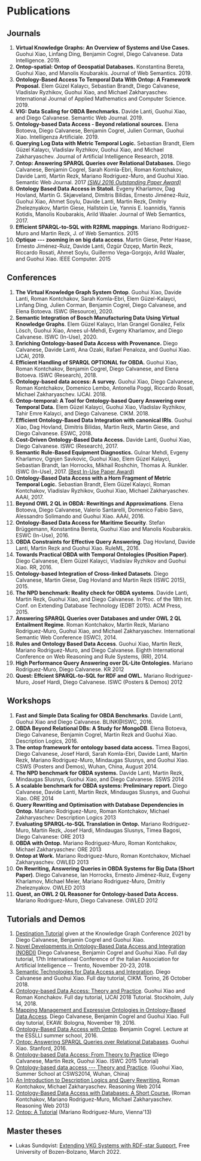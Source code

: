 # Publications

## Journals
1. **Virtual Knowledge Graphs: An Overview of Systems and Use Cases.** Guohui Xiao, Linfang Ding, Benjamin Cogrel, Diego Calvanese. Data Intelligence. 2019.
2. **Ontop-spatial: Ontop of Geospatial Databases.** Konstantina Bereta, Guohui Xiao, and Manolis Koubarakis. Journal of Web Semantics. 2019.
3. **Ontology-Based Access To Temporal Data With Ontop: A Framework Proposal.** Elem Güzel Kalaycı, Sebastian Brandt, Diego Calvanese, Vladislav Ryzhikov, Guohui Xiao, and Michael Zakharyaschev. International Journal of Applied Mathematics and Computer Science. 2019.
4. **VIG: Data Scaling for OBDA Benchmarks.** Davide Lanti, Guohui Xiao, and Diego Calvanese. Semantic Web Journal. 2019. 
5. **Ontology-based Data Access - Beyond relational sources.** Elena Botoeva, Diego Calvanese, Benjamin Cogrel, Julien Corman, Guohui Xiao. Intelligenza Artificiale. 2019.
1.  **Querying Log Data with Metric Temporal Logic.** Sebastian
        Brandt, Elem Güzel Kalaycı, Vladislav Ryzhikov, Guohui Xiao, and
        Michael Zakharyaschev. Journal of Artiﬁcial Intelligence
        Research, 2018.
2.  **Ontop: Answering SPARQL Queries over Relational Databases.**
        Diego Calvanese, Benjamin Cogrel, Sarah Komla-Ebri, Roman
        Kontchakov, Davide Lanti, Martin Rezk, Mariano Rodriguez-Muro,
        and Guohui Xiao. Semantic Web Journal. 2017 [*(SWJ 2016
        Outstanding Paper
        Award)*](http://www.semantic-web-journal.net/blog/semantic-web-journal-awards-2016)
3.  **Ontology Based Data Access in Statoil.** Evgeny
        Kharlamov, Dag Hovland, Martin G. Skjæveland, Dimitris Bilidas,
        Ernesto Jiménez-Ruiz, Guohui Xiao, Ahmet Soylu, Davide Lanti,
        Martin Rezk, Dmitriy Zheleznyakov, Martin Giese, Hallstein Lie,
        Yannis E. Ioannidis, Yannis Kotidis, Manolis Koubarakis, Arild
        Waaler. Journal of Web Semantics, 2017.
4.  **Efficient SPARQL-to-SQL with R2RML mappings**. Mariano
        Rodriguez-Muro and Martin Rezk, J. of Web Semantics. 2015
5.  **Optique --- zooming in on big data access**. Martin Giese,
        Peter Haase, Ernesto Jiménez-Ruiz, Davide Lanti, Özgür Özçep,
        Martin Rezk, Riccardo Rosati, Ahmet Soylu, Guillermo
        Vega-Gorgojo, Arild Waaler, and Guohui Xiao. IEEE Computer. 2015


## Conferences
1. **The Virtual Knowledge Graph System Ontop**. Guohui Xiao, Davide Lanti, Roman Kontchakov, Sarah Komla-Ebri, Elem Güzel-Kalayci, Linfang Ding, Julien Corman, Benjamin Cogrel, Diego Calvanese, and Elena Botoeva. ISWC (Resource), 2020. 
2. **Semantic Integration of Bosch Manufacturing Data Using Virtual Knowledge Graphs**. Elem Güzel Kalaycı, Irlan Grangel Gonález, Felix Lösch, Guohui Xiao, Anees ul-Mehdi, Evgeny Kharlamov, and Diego Calvanese. ISWC (In-Use), 2020.
1. **Enriching Ontology-based Data Access with Provenance.**  Diego Calvanese, Davide Lanti, Ana Ozaki, Rafael Penaloza, and Guohui Xiao. IJCAI, 2019.
2.  **Efficient Handling of SPARQL OPTIONAL for OBDA.** Guohui Xiao,
        Roman Kontchakov, Benjamin Cogrel, Diego Calvanese, and Elena
        Botoeva. ISWC (Research), 2018.
3. **Ontology-based data access: A survey.** Guohui Xiao, Diego Calvanese, Roman Kontchakov, Domenico Lembo, Antonella Poggi, Riccardo Rosati, Michael Zakharyaschev. IJCAI. 2018.
4. **Ontop-temporal: A Tool for Ontology-based Query Answering over Temporal Data.** Elem Güzel Kalayci, Guohui Xiao, Vladislav Ryzhikov, Tahir Emre Kalayci, and Diego Calvanese. CIKM. 2018.
2.  **Eﬃcient Ontology-Based Data Integration with canonical IRIs**.
        Guohui Xiao, Dag Hovland, Dimitris Bilidas, Martin Rezk, Martin
        Giese, and Diego Calvanese. ESWC, 2018.
3.  **Cost-Driven Ontology-Based Data Access.** Davide
        Lanti, Guohui Xiao, Diego Calvanese. ISWC (Research), 2017.
4.  **Semantic Rule-Based Equipment Diagnostics.** Gulnar
        Mehdi, Evgeny Kharlamov, Ognjen Savkovic, Guohui Xiao, Elem
        Güzel Kalayci, Sebastian Brandt, Ian Horrocks, Mikhail Roshchin,
        Thomas A. Runkler. ISWC (In-Use), 2017. [(Best In-Use Paper
        Award)](https://iswc2017.semanticweb.org/program/awards/)
5.  **Ontology-Based Data Access with a Horn Fragment of Metric
        Temporal Logic.** Sebastian Brandt, Elem Güzel Kalayci,
        Roman Kontchakov, Vladislav Ryzhikov, Guohui Xiao, Michael
        Zakharyaschev. AAAI, 2017.
6.  **Beyond OWL 2 QL in OBDA: Rewritings and Approximations**.
        Elena Botoeva, Diego Calvanese, Valerio Santarelli, Domenico
        Fabio Savo, Alessandro Solimando and Guohui Xiao. AAAI, 2016.
7.  **Ontology-Based Data Access for Maritime Security**. Stefan
        Brüggemann, Konstantina Bereta, Guohui Xiao and Manolis
        Koubarakis. ESWC (In-Use), 2016.
8.  **OBDA Constraints for Effective Query Answering**. Dag Hovland,
        Davide Lanti, Martin Rezk and Guohui Xiao. RuleML, 2016.
9.  **Towards Practical OBDA with Temporal Ontologies (Position
        Paper)**. Diego Calvanese, Elem Güzel Kalayci, Vladislav
        Ryzhikov and Guohui Xiao. RR, 2016.
10. **Ontology-based Integration of Cross-linked Datasets**. Diego
        Calvanese, Martin Giese, Dag Hovland and Martin Rezk (ISWC
        2015), 2015.
11. **The NPD benchmark: Reality check for OBDA systems**. Davide
        Lanti, Martin Rezk, Guohui Xiao, and Diego Calvanese. In Proc.
        of the 18th Int. Conf. on Extending Database Technology (EDBT
        2015). ACM Press, 2015.
12. **Answering SPARQL Queries over Databases and under OWL 2 QL
        Entailment Regime**. Roman Kontchakov, Martin Rezk, Mariano
        Rodriguez-Muro, Guohui Xiao, and Michael Zakharyaschev.
        International Semantic Web Conference (ISWC), 2014.
13. **Rules and Ontology Based Data Access**. Guohui Xiao, Martin
        Rezk, Mariano Rodriguez-Muro, and Diego Calvanese. Eighth
        International Conference on Web Reasoning and Rule Systems,
        (RR), 2014.
14. **High Performance Query Answering over DL-Lite Ontologies.**
        Mariano Rodriguez-Muro, Diego Calvanese. KR 2012
15. **Quest: Effcient SPARQL-to-SQL for RDF and OWL.** Mariano
        Rodriguez-Muro, Josef Hardi, Diego Calvanese. ISWC (Posters &
        Demos) 2012

## Workshops
1.  **Fast and Simple Data Scaling for OBDA Benchmarks**. Davide
        Lanti, Guohui Xiao and Diego Calvanese. BLINK\@ISWC, 2016.
2.  **OBDA Beyond Relational DBs: A Study for MongoDB**. Elena
        Botoeva, Diego Calvanese, Benjamin Cogrel, Martin Rezk and
        Guohui Xiao. Description Logics, 2016.
3.  **The ontop framework for ontology based data access.** Timea
        Bagosi, Diego Calvanese, Josef Hardi, Sarah Komla-Ebri, Davide
        Lanti, Martin Rezk, Mariano Rodriguez-Muro, Mindaugas Slusnys,
        and Guohui Xiao. CSWS (Posters and Demos), Wuhan, China,
        August 2014.
4.  **The NPD benchmark for OBDA systems.** Davide Lanti, Martin
        Rezk, Mindaugas Slusnys, Guohui Xiao, and Diego Calvanese. SSWS
        2014
5.  **A scalable benchmark for OBDA systems: Preliminary report.**
        Diego Calvanese, Davide Lanti, Martin Rezk, Mindaugas Slusnys,
        and Guohui Xiao. ORE 2014
6.  **Query Rewriting and Optimisation with Database Dependencies in
        Ontop.** Mariano Rodriguez-Muro, Roman Kontchakov, Michael
        Zakharyaschev: Description Logics 2013
7.  **Evaluating SPARQL-to-SQL Translation in Ontop.** Mariano
        Rodriguez-Muro, Martín Rezk, Josef Hardi, Mindaugas Slusnys,
        Timea Bagosi, Diego Calvanese: ORE 2013
8.  **OBDA with Ontop.** Mariano Rodriguez-Muro, Roman Kontchakov,
        Michael Zakharyaschev: ORE 2013
9.  **Ontop at Work.** Mariano Rodriguez-Muro, Roman Kontchakov,
        Michael Zakharyaschev. OWLED 2013
10. **On Rewriting, Answering Queries in OBDA Systems for Big Data
        (Short Paper)**. Diego Calvanese, Ian Horrocks, Ernesto
        Jiménez-Ruiz, Evgeny Kharlamov, Michael Meier, Mariano
        Rodriguez-Muro, Dmitriy Zheleznyakov. OWLED 2013
11. **Quest, an OWL 2 QL Reasoner for Ontology-based Data Access.**
        Mariano Rodriguez-Muro, Diego Calvanese. OWLED 2012

## Tutorials and Demos
1. [Destination Tutorial](https://github.com/ontopic-vkg/destination-tutorial) given at the Knowledge Graph Conference 2021 by Diego Calvanese, Benjamin Cogrel and Guohui Xiao.
1.  [Novel Developments in Ontology-Based Data Access and
        Integration
        (NOBDI)](https://github.com/ontop/ontop-examples/tree/master/aixia-2018-tutorial/)
        Diego Calvanese, Benjamin Cogrel and Guohui Xiao. Full day
        tutorial, 17th International Conference of the Italian
        Association for Artificial Intelligence -- Trento, November
        20-23, 2018.
2.  [Semantic Technologies for Data Access and
        Integration](/research/tutorials/cikm-2018/).
        Diego Calvanese and Guohui Xiao. Full day tutorial, CIKM.
        Torino, 26 October 2018.
3.  [Ontology-based Data Access: Theory and
        Practice](http://ontop.inf.unibz.it/ijcai-2018-tutorial/).
        Guohui Xiao and Roman Konchakov. Full day tutorial, IJCAI 2018
        Tutorial. Stockholm, July 14, 2018.
4.  [Mapping Management and Expressive Ontologies in Ontology-Based
        Data Access](http://ontop.inf.unibz.it/ekaw-2016-tutorial/).
        Diego Calvanese, Benjamin Cogrel and Guohui Xiao. Full day
        tutorial, EKAW. Bologna, November 19, 2016.
5.  [Ontology-Based Data Access with
        Ontop](http://esslli2016.unibz.it/wp-content/uploads/2015/10/ontop-esslli.pdf).
        Benjamin Cogrel. Lecture at the ESSLLI summer school, 2016.
6.  [Ontop: Answering SPARQL Queries over Relational
        Databases](http://www.slideshare.net/guohuixiao/ontop-answering-sparql-queries-over-relational-databases/).
        Guohui Xiao. Stanford, 2016.
7.  [Ontology-based Data Access: From Theory to
        Practice](http://ontop.inf.unibz.it/iswc-2015-tutorial) (Diego
        Calvanese, Martin Rezk, Guohui Xiao. ISWC 2015 Tutorial)
8.  [Ontology-based data access --- Theory and
        Practice](http://www.ghxiao.org/talks/2014-csws-obda-talk.pdf).
        (Guohui Xiao, Summer School at CSWS2014, Wuhan, China)
9.  [An Introduction to Description Logics and Query
        Rewriting.](http://rw2014.di.uoa.gr/?q=Schedule) Roman
        Kontchakov, Michael Zakharyaschev. Reasoning Web 2014
10. [Ontology-Based Data Access with Databases: A Short
        Course.](http://link.springer.com/chapter/10.1007%2F978-3-642-39784-4_5)
        (Roman Kontchakov, Mariano Rodriguez-Muro, Michael
        Zakharyaschev. Reasoning Web 2013)
11. [Ontop: A Tutorial](http://www.slideshare.net/marianomx/ontop-a-tutorial)
        (Mariano Rodriguez-Muro, Vienna'13)

## Master theses

- Lukas Sundqvist: [Extending VKG Systems with RDF-star Support](https://ontop-vkg.org/publications/2022-sundqvist-rdf-star-ontop-msc-thesis.pdf), Free University of Bozen-Bolzano, March 2022.